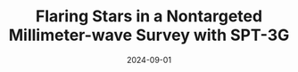 ---
title: "Flaring Stars in a Nontargeted Millimeter-wave Survey with SPT-3G"
collection: "publications"
category: "co_papers"
permalink: /publications/2024ApJ9726T
link: https://ui.adsabs.harvard.edu/abs/2024ApJ...972....6T/abstract
date: 2024-09-01
venue: "The Astrophysical Journal"
citation: "Raghunathan, S., Ade, P. A. R., Anderson, A. J., et al. (2024), Physical Review Letters, 133, 121004."
---